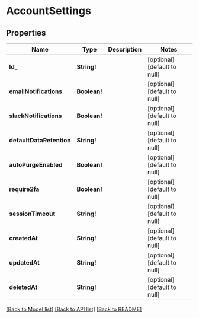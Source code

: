 # AccountSettings

## Properties
Name | Type | Description | Notes
------------ | ------------- | ------------- | -------------
**Id_** | **String!** |  | [optional] [default to null]
**emailNotifications** | **Boolean!** |  | [optional] [default to null]
**slackNotifications** | **Boolean!** |  | [optional] [default to null]
**defaultDataRetention** | **String!** |  | [optional] [default to null]
**autoPurgeEnabled** | **Boolean!** |  | [optional] [default to null]
**require2fa** | **Boolean!** |  | [optional] [default to null]
**sessionTimeout** | **String!** |  | [optional] [default to null]
**createdAt** | **String!** |  | [optional] [default to null]
**updatedAt** | **String!** |  | [optional] [default to null]
**deletedAt** | **String!** |  | [optional] [default to null]

[[Back to Model list]](../README.md#documentation-for-models) [[Back to API list]](../README.md#documentation-for-api-endpoints) [[Back to README]](../README.md)


